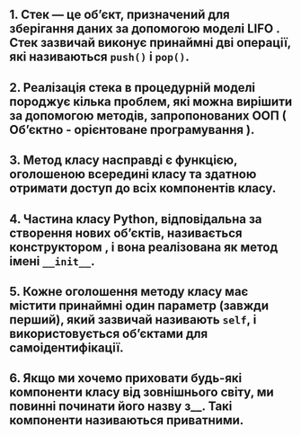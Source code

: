 ## 1. Стек — це об’єкт, призначений для зберігання даних за допомогою моделі LIFO . Стек зазвичай виконує принаймні дві операції, які називаються ```push()``` і ```pop()```.

## 2. Реалізація стека в процедурній моделі породжує кілька проблем, які можна вирішити за допомогою методів, запропонованих ООП ( Об’єктно - орієнтоване програмування ).

## 3. Метод класу насправді є функцією, оголошеною всередині класу та здатною отримати доступ до всіх компонентів класу.

## 4. Частина класу Python, відповідальна за створення нових об’єктів, називається конструктором , і вона реалізована як метод імені ```__init__```.

## 5. Кожне оголошення методу класу має містити принаймні один параметр (завжди перший), який зазвичай називають ```self```, і використовується об’єктами для самоідентифікації.

## 6. Якщо ми хочемо приховати будь-які компоненти класу від зовнішнього світу, ми повинні починати його назву з__. Такі компоненти називаються приватними.